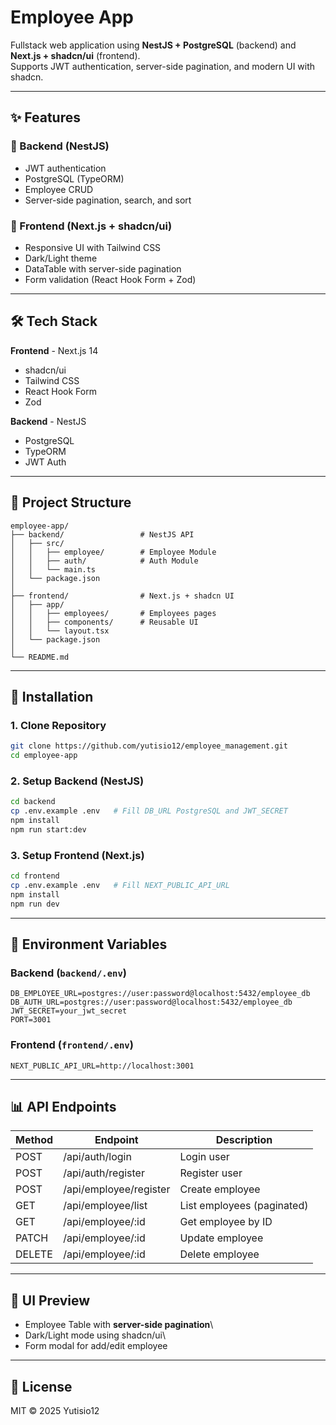 # Employee App

Fullstack web application using **NestJS + PostgreSQL** (backend) and
**Next.js + shadcn/ui** (frontend).\
Supports JWT authentication, server-side pagination, and modern UI with
shadcn.

------------------------------------------------------------------------

## ✨ Features

### 🔹 Backend (NestJS)

-   JWT authentication
-   PostgreSQL (TypeORM)
-   Employee CRUD
-   Server-side pagination, search, and sort

### 🔹 Frontend (Next.js + shadcn/ui)

-   Responsive UI with Tailwind CSS
-   Dark/Light theme
-   DataTable with server-side pagination
-   Form validation (React Hook Form + Zod)

------------------------------------------------------------------------

## 🛠 Tech Stack

**Frontend** - Next.js 14
- shadcn/ui
- Tailwind CSS
- React Hook Form
- Zod

**Backend** - NestJS
- PostgreSQL
- TypeORM
- JWT Auth

------------------------------------------------------------------------

## 📂 Project Structure

    employee-app/
    ├── backend/                 # NestJS API
    │   ├── src/
    │   │   ├── employee/        # Employee Module
    │   │   ├── auth/            # Auth Module
    │   │   └── main.ts
    │   └── package.json
    │
    ├── frontend/                # Next.js + shadcn UI
    │   ├── app/
    │   │   ├── employees/       # Employees pages
    │   │   ├── components/      # Reusable UI
    │   │   └── layout.tsx
    │   └── package.json
    │
    └── README.md

------------------------------------------------------------------------

## 🚀 Installation

### 1. Clone Repository

``` bash
git clone https://github.com/yutisio12/employee_management.git
cd employee-app
```

### 2. Setup Backend (NestJS)

``` bash
cd backend
cp .env.example .env   # Fill DB_URL PostgreSQL and JWT_SECRET
npm install
npm run start:dev
```

### 3. Setup Frontend (Next.js)

``` bash
cd frontend
cp .env.example .env   # Fill NEXT_PUBLIC_API_URL
npm install
npm run dev
```

------------------------------------------------------------------------

## 🔑 Environment Variables

### Backend (`backend/.env`)

    DB_EMPLOYEE_URL=postgres://user:password@localhost:5432/employee_db
    DB_AUTH_URL=postgres://user:password@localhost:5432/employee_db
    JWT_SECRET=your_jwt_secret
    PORT=3001

### Frontend (`frontend/.env`)

    NEXT_PUBLIC_API_URL=http://localhost:3001

------------------------------------------------------------------------

## 📊 API Endpoints

| Method | Endpoint               | Description                |
| ------ | ---------------------- | -------------------------- |
| POST   | /api/auth/login        | Login user                 |
| POST   | /api/auth/register     | Register user              |
| POST   | /api/employee/register | Create employee            |
| GET    | /api/employee/list     | List employees (paginated) |
| GET    | /api/employee/\:id     | Get employee by ID         |
| PATCH  | /api/employee/\:id     | Update employee            |
| DELETE | /api/employee/\:id     | Delete employee            |

------------------------------------------------------------------------

## 🎨 UI Preview

-   Employee Table with **server-side pagination**\
-   Dark/Light mode using shadcn/ui\
-   Form modal for add/edit employee

------------------------------------------------------------------------

## 📜 License

MIT © 2025 Yutisio12
